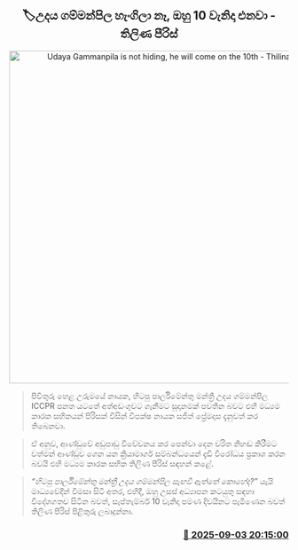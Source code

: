 <p align='center'><b><h2 align='center' title='Udaya Gammanpila is not hiding, he will come on the 10th - Thilina Peiris'>🏷උදය ගම්මන්පිල හැංගිලා නෑ, ඔහු 10 වැනිදා එනවා - තිලිණ පීරිස්</h2></b></p>
<p align='center'><img src='https://helakuru.sgp1.cdn.digitaloceanspaces.com/esana/images/lib/thilina-piris-po.jpg' width='600' alt='Udaya Gammanpila is not hiding, he will come on the 10th - Thilina Peiris'></p>

> පිවිතුරු හෙළ උරුමයේ නායක, හිටපු පාර්ලිමේන්තු මන්ත්‍රී උදය ගම්මන්පිල ICCPR පනත යටතේ අත්අඩංගුවට ගැනීමට සූදානමක් පවතින බවට එහි මධ්‍යම කාරක සභිකයන් පිරිසක් විසින් විපක්ෂ නායක සජිත් ප්‍රේමදාස දැනුවත් කර තිබෙනවා.

> ඒ අනුව, ආණ්ඩුවේ අඩුපාඩු විවේචනය කර පෙන්වා දෙන චරිත නිහඬ කිරීමට වත්මන් ආණ්ඩුව ගෙන යන ක්‍රියාමාර්ග සම්බන්ධයෙන් දැඩි විරෝධය ප්‍රකාශ කරන බවයි එහි මධ්‍යම කාරක සභික තිලිණ පීරිස් සඳහන් කළේ.

> <em>“හිටපු පාර්ලිමේන්තු මන්ත්‍රී උදය ගම්මන්පිල සැඟවී ඇත්තේ කොහේද?”</em> යැයි මාධ්‍යවේදීන් විමසා සිටි අතර, එහිදී, ඔහු උසස් අධ්‍යාපන කටයුතු සඳහා විදේශගතව සිටින බවත්, සැප්තැම්බර් 10 වැනිදා පමණ දිවයිනට පැමිණෙන බවත් තිලිණ පීරිස් පිළිතුරු ලබාදුන්නා.



<h3 align='right'><a href='https://www.helakuru.lk/esana/p/113314/'>📅 2025-09-03 20:15:00</a></h3>
